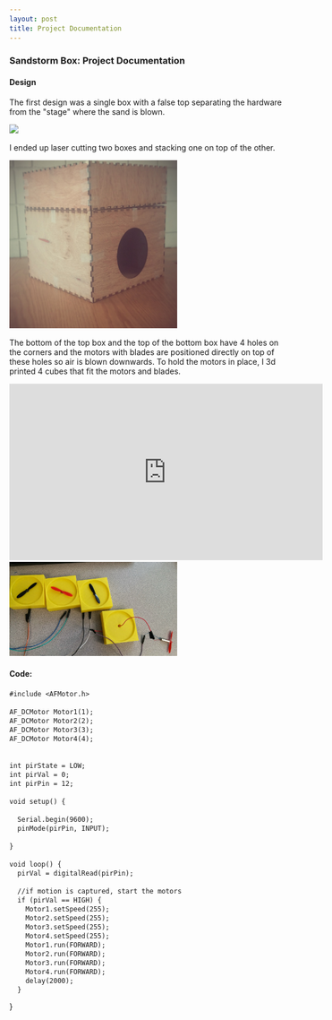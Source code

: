 ```yaml
---
layout: post
title: Project Documentation
---
```


### Sandstorm Box: Project Documentation

#### Design
The first design was a single box with a false top separating the hardware from the "stage" where the sand is blown.

<img src="../images/sandstorm_box1.png" width="300">

I ended up laser cutting two boxes and stacking one on top of the other. 

<img src="../images/box.jpg" width="300" height="300">

The bottom of the top box and the top of the bottom box have 4 holes on the corners and the motors with blades are positioned directly on top of these holes so air is blown downwards.
To hold the motors in place, I 3d printed 4 cubes that fit the motors and blades.

<iframe width="560" height="315" src="https://www.youtube.com/embed/Bgkv-HUuV8s" frameborder="0" allowfullscreen></iframe>

<img src="../images/motorsbase.jpg" width="300">


#### Code:
```
#include <AFMotor.h>

AF_DCMotor Motor1(1);
AF_DCMotor Motor2(2);
AF_DCMotor Motor3(3);
AF_DCMotor Motor4(4);


int pirState = LOW;
int pirVal = 0;
int pirPin = 12;

void setup() {
   
  Serial.begin(9600);
  pinMode(pirPin, INPUT);
  
}

void loop() {
  pirVal = digitalRead(pirPin);

  //if motion is captured, start the motors
  if (pirVal == HIGH) {
    Motor1.setSpeed(255);
    Motor2.setSpeed(255);
    Motor3.setSpeed(255);
    Motor4.setSpeed(255);
    Motor1.run(FORWARD);
    Motor2.run(FORWARD);
    Motor3.run(FORWARD);
    Motor4.run(FORWARD);
    delay(2000);
  }
  ```

  
}


